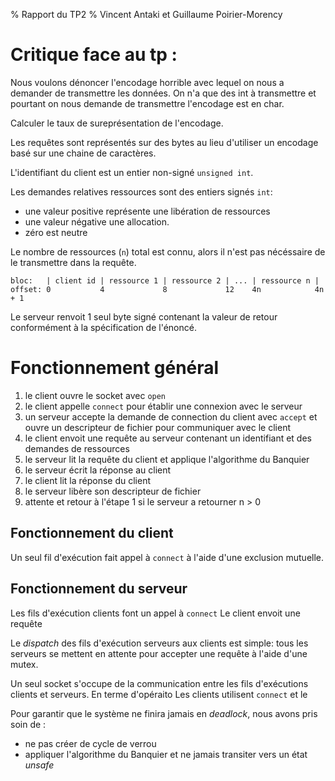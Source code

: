% Rapport du TP2
% Vincent Antaki et Guillaume Poirier-Morency

# Critique face au tp :

Nous voulons dénoncer l'encodage horrible avec lequel on nous a demander de transmettre les données. On n'a que des int à transmettre et pourtant on nous demande de transmettre l'encodage est en char.

Calculer le taux de sureprésentation de l'encodage.

Les requêtes sont représentés sur des bytes au lieu d'utiliser un encodage basé
sur une chaine de caractères.

L'identifiant du client est un entier non-signé `unsigned int`.

Les demandes relatives ressources sont des entiers signés `int`:

 - une valeur positive représente une libération de ressources
 - une valeur négative une allocation.
 - zéro est neutre

Le nombre de ressources (`n`) total est connu, alors il n'est pas nécéssaire de
le transmettre dans la requête.

```
bloc:   | client id | ressource 1 | ressource 2 | ... | ressource n |
offset: 0           4             8             12    4n            4n + 1
```

Le serveur renvoit 1 seul byte signé contenant la valeur de retour conformément
à la spécification de l'énoncé.

# Fonctionnement général

 1. le client ouvre le socket avec `open`
 2. le client appelle `connect` pour établir une connexion avec le serveur
 3. un serveur accepte la demande de connection du client avec `accept` et ouvre
    un descripteur de fichier pour communiquer avec le client
 4. le client envoit une requête au serveur contenant un identifiant et des
    demandes de ressources
 5. le serveur lit la requête du client et applique l'algorithme du Banquier
 6. le serveur écrit la réponse au client
 7. le client lit la réponse du client
 8. le serveur libère son descripteur de fichier
 9. attente et retour à l'étape 1 si le serveur a retourner n > 0

## Fonctionnement du client

Un seul fil d'exécution fait appel à `connect` à l'aide d'une exclusion
mutuelle.

## Fonctionnement du serveur

Les fils d'exécution clients font un appel à `connect`
Le client envoit une requête

Le _dispatch_ des fils d'exécution serveurs aux clients est simple: tous les
serveurs se mettent en attente pour accepter une requête à l'aide d'une mutex.

Un seul socket s'occupe de la communication entre les fils d'exécutions clients et serveurs.
En terme d'opéraito
Les clients utilisent `connect` et le

Pour garantir que le système ne finira jamais en _deadlock_, nous avons pris
soin de :

 - ne pas créer de cycle de verrou
 - appliquer l'algorithme du Banquier et ne jamais transiter vers un état
   _unsafe_
